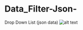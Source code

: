 # Data_Filter-Json-
Drop Down List (json data)
![alt text]('[https://github.com/A-Wahab-Aamir/Data_Filter-Json-/blob/main/Capture.PNG](https://i.ytimg.com/vi/tYdlt9q6Iug/maxresdefault.jpg)https://i.ytimg.com/vi/tYdlt9q6Iug/maxresdefault.jpg')

